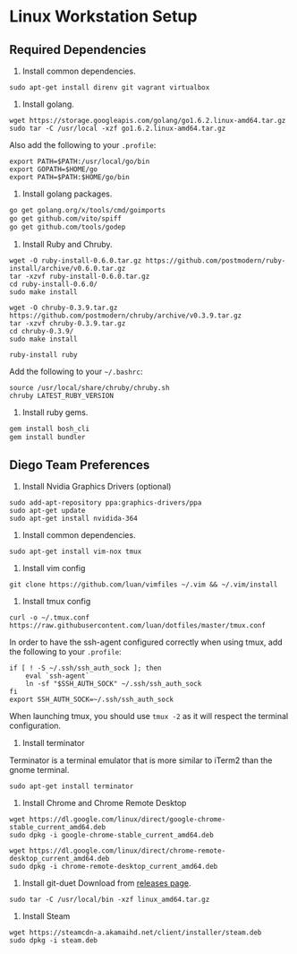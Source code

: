 # Linux Workstation Setup

## Required Dependencies

1. Install common dependencies.
```
sudo apt-get install direnv git vagrant virtualbox
```

1. Install golang.

```
wget https://storage.googleapis.com/golang/go1.6.2.linux-amd64.tar.gz
sudo tar -C /usr/local -xzf go1.6.2.linux-amd64.tar.gz
```

Also add the following to your `.profile`:

```
export PATH=$PATH:/usr/local/go/bin
export GOPATH=$HOME/go
export PATH=$PATH:$HOME/go/bin
```

1. Install golang packages.

```bash
go get golang.org/x/tools/cmd/goimports
go get github.com/vito/spiff
go get github.com/tools/godep
```

1. Install Ruby and Chruby.

```
wget -O ruby-install-0.6.0.tar.gz https://github.com/postmodern/ruby-install/archive/v0.6.0.tar.gz
tar -xzvf ruby-install-0.6.0.tar.gz
cd ruby-install-0.6.0/
sudo make install

wget -O chruby-0.3.9.tar.gz https://github.com/postmodern/chruby/archive/v0.3.9.tar.gz
tar -xzvf chruby-0.3.9.tar.gz
cd chruby-0.3.9/
sudo make install

ruby-install ruby
```

Add the following to your `~/.bashrc`:

```
source /usr/local/share/chruby/chruby.sh
chruby LATEST_RUBY_VERSION
```

1. Install ruby gems.

```bash
gem install bosh_cli
gem install bundler
```


## Diego Team Preferences

1. Install Nvidia Graphics Drivers (optional)
```
sudo add-apt-repository ppa:graphics-drivers/ppa
sudo apt-get update
sudo apt-get install nvidida-364
```

1. Install common dependencies.
```
sudo apt-get install vim-nox tmux
```

1. Install vim config

```
git clone https://github.com/luan/vimfiles ~/.vim && ~/.vim/install
```

1. Install tmux config

```
curl -o ~/.tmux.conf https://raw.githubusercontent.com/luan/dotfiles/master/tmux.conf
```

In order to have the ssh-agent configured correctly when using tmux, add the following to your `.profile`:

```
if [ ! -S ~/.ssh/ssh_auth_sock ]; then
    eval `ssh-agent`
    ln -sf "$SSH_AUTH_SOCK" ~/.ssh/ssh_auth_sock
fi
export SSH_AUTH_SOCK=~/.ssh/ssh_auth_sock
```

When launching tmux, you should use `tmux -2` as it will respect the terminal configuration.

1. Install terminator

Terminator is a terminal emulator that is more similar to iTerm2 than the gnome terminal.

```
sudo apt-get install terminator
```
1. Install Chrome and Chrome Remote Desktop

```
wget https://dl.google.com/linux/direct/google-chrome-stable_current_amd64.deb
sudo dpkg -i google-chrome-stable_current_amd64.deb

wget https://dl.google.com/linux/direct/chrome-remote-desktop_current_amd64.deb
sudo dpkg -i chrome-remote-desktop_current_amd64.deb
```

1. Install git-duet
Download from [releases page](https://github.com/git-duet/git-duet/releases).

```
sudo tar -C /usr/local/bin -xzf linux_amd64.tar.gz
```

1. Install Steam

```
wget https://steamcdn-a.akamaihd.net/client/installer/steam.deb
sudo dpkg -i steam.deb
```
